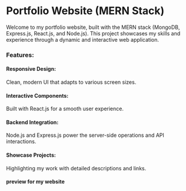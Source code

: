 <h1>Portfolio Website (MERN Stack)</h1>
Welcome to my portfolio website, built with the MERN stack (MongoDB, Express.js, React.js, and Node.js). This project showcases my skills and experience through a dynamic and interactive web application.

<h3>Features:</h3>

<h4>Responsive Design:</h4> Clean, modern UI that adapts to various screen sizes.
<h4>Interactive Components:</h4> Built with React.js for a smooth user experience.
<h4>Backend Integration:</h4> Node.js and Express.js power the server-side operations and API interactions.
<h4>Showcase Projects:</h4> Highlighting my work with detailed descriptions and links.


<h4>preview for my website</h4>


<!-- ![Screenshot 2024-08-23 134120](https://github.com/user-attachments/assets/6c30fcc0-cb31-455d-a384-4858f9392b68) -->
